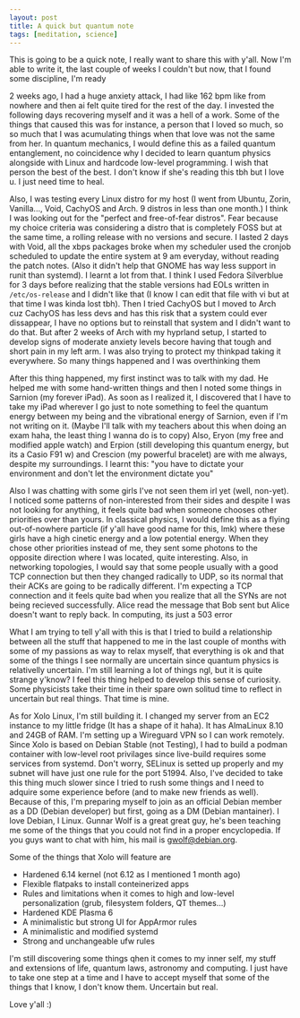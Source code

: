 ```yaml
---
layout: post
title: A quick but quantum note 
tags: [meditation, science]
---
```


This is going to be a quick note, I really want to share this with y'all. Now I'm able to write it, the last couple of weeks I couldn't but now, that I found some discipline, I'm ready

2 weeks ago, I had a huge anxiety attack, I had like 162 bpm like from nowhere and then ai felt quite tired for the rest of the day. I invested the following days recovering myself and
it was a hell of a work. Some of the things that caused this was for instance, a person that I loved so much, so so much that I was acumulating things when that love was not the same from her. In
quantum mechanics, I would define this as a failed quantum entanglement, no coincidence why I decided to learn quantum physics alongside with Linux and hardcode low-level programming. I wish that person the best of the best. I don't know if she's reading this tbh but I love u. I just need time to heal.

Also, I was testing every Linux distro for my host (I went from Ubuntu, Zorin, Vanilla..., Void, CachyOS and Arch. 9 distros in less than one month.) I think I was looking out for the "perfect and free-of-fear distros". Fear because
my choice criteria was considering a distro that is completely FOSS but at the same time, a rolling release with no versions and secure. I lasted 2 days with Void, all the xbps packages broke when my 
scheduler used the cronjob scheduled to update the entire system at 9 am everyday, without reading the patch notes. (Also it didn't help that GNOME has way less support in runit than systemd). I learnt
a lot from that. I think I used Fedora Silverblue for 3 days before realizing that the stable versions had EOLs written in ```/etc/os-release``` and I didn't like that (I know I can edit that file with vi but at that time I was kinda lost tbh).
Then I tried CachyOS but I moved to Arch cuz CachyOS has less devs and has this risk that a system could ever dissappear, I have no options but to reinstall that system and I didn't want to do that. But after 2 weeks of Arch with my hyprland
setup, I started to develop signs of moderate anxiety levels becore having that tough and short pain in my left arm. I was also trying to protect my thinkpad taking it everywhere. So many things happened and I was overthinking them

After this thing happened, my first instinct was to talk with my dad. He helped me with some hand-written things and then I noted some things in Sarnion (my forever iPad). As soon as I realized it, I discovered that I have to take my iPad wherever I go just to note something to 
feel the quantum energy between my being and the vibrational energy of Sarnion, even if I'm not writing on it. (Maybe I'll talk with my teachers about this when doing an exam haha, the least thing I wanna do is to copy) Also, Eryon (my free and modified apple watch) and Erpion (still developing this quantum energy, but its a Casio F91 w) and Crescion (my powerful bracelet)
are with me always, despite my surroundings. I learnt this: "you have to dictate your environment and don't let the environment dictate you"

Also I was chatting with some girls I've not seen them irl yet (well, non-yet). I noticed some patterns of non-interested from their sides and despite I was not looking for anything, it feels quite bad when someone chooses other priorities over than yours. In classical physics, I would define this as a flying out-of-nowhere particle (if y'all have good name for this, lmk)
where these girls have a high cinetic energy and a low potential energy. When they chose other priorities instead of me, they sent some photons to the opposite direction where I was located, quite interesting. Also, in networking topologies, I would say that some people usually with a good
TCP connection but then they changed radically to UDP, so its normal that their ACKs are going to be radically different. I'm expecting a TCP connection and it feels quite bad when you realize that all the SYNs are not being recieved successfully. Alice read the message that Bob sent but Alice doesn't want to reply back. In computing, its just a 503 error

What I am trying to tell y'all with this is that I tried to build a relationship between all the stuff that happened to me in the last couple of months with some of my passions as way to relax myself, that everything is ok and that some of the things I see normally are uncertain since quantum physics is relativelly uncertain. I'm still learning a lot
of things ngl, but it is quite strange y'know? I feel this thing helped to develop this sense of curiosity. Some physicists take their time in their spare own solitud time to reflect in uncertain but real things. That time is mine. 

As for Xolo Linux, I'm still building it. I changed my server from an EC2 instance to my little fridge (It has a shape of it haha). It has AlmaLinux 8.10 and 24GB of RAM. I'm setting up a Wireguard VPN so I can work remotely. Since Xolo is based on Debian Stable (not Testing), I had to build a podman container with low-level root privilages since live-build requires some services from systemd. Don't worry, SELinux is setted up properly and my subnet will have just one rule for the port 51994. 
Also, I've decided to take this thing much slower since I tried to rush some things and I need to adquire some experience before (and to make new friends as well). Because of this, I'm preparing myself to join as an official Debian member as a DD (Debian developer) but first, going as a DM (Debian mantainer). I love Debian, I Linux. Gunnar Wolf is a great great guy, he's been teaching me some of the things that you could not find in a proper encyclopedia. 
If you guys want to chat with him, his mail is gwolf@debian.org. 

Some of the things that Xolo will feature are
- Hardened 6.14 kernel (not 6.12 as I mentioned 1 month ago)
- Flexible flatpaks to install conteinerized apps
- Rules and limitations when it comes to high and low-level personalization (grub, filesystem folders, QT themes...)
- Hardened KDE Plasma 6
- A minimalistic but strong UI for AppArmor rules
- A minimalistic and modified systemd 
- Strong and unchangeable ufw rules

I'm still discovering some things qhen it comes to my inner self, my stuff and extensions of life, quantum laws, astronomy and computing. I just have to take one step at a time and I have to accept myself that some of the things that I know, I don't know them. Uncertain but real.

Love y'all :)